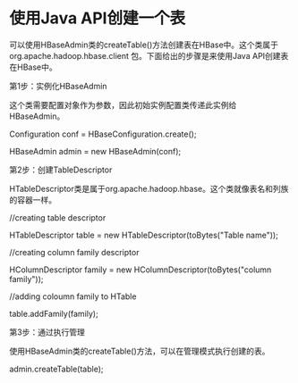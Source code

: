 # 使用Java API创建一个表

可以使用HBaseAdmin类的createTable\(\)方法创建表在HBase中。这个类属于org.apache.hadoop.hbase.client 包。下面给出的步骤是来使用Java API创建表在HBase中。



第1步：实例化HBaseAdmin



这个类需要配置对象作为参数，因此初始实例配置类传递此实例给HBaseAdmin。



Configuration conf = HBaseConfiguration.create\(\);

HBaseAdmin admin = new HBaseAdmin\(conf\);

第2步：创建TableDescriptor



HTableDescriptor类是属于org.apache.hadoop.hbase。这个类就像表名和列族的容器一样。



//creating table descriptor

HTableDescriptor table = new HTableDescriptor\(toBytes\("Table name"\)\);

//creating column family descriptor

HColumnDescriptor family = new HColumnDescriptor\(toBytes\("column family"\)\);

//adding coloumn family to HTable

table.addFamily\(family\);

第3步：通过执行管理



使用HBaseAdmin类的createTable\(\)方法，可以在管理模式执行创建的表。



admin.createTable\(table\);



